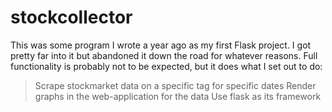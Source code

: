 # stockcollector

This was some program I wrote a year ago as my first Flask project. I got pretty far into it but abandoned it down the road for whatever reasons. Full functionality is probably not to be expected, but it does what I set out to do:
>Scrape stockmarket data on a specific tag for specific dates
>Render graphs in the web-application for the data
>Use flask as its framework

